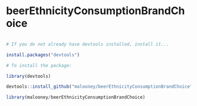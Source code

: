 # beerEthnicityConsumptionBrandChoice

```r

# If you do not already have devtools installed, install it...

install.packages("devtools")

# To install the package:

library(devtools)

devtools::install_github("malooney/beerEthnicityConsumptionBrandChoice")

library(malooney/beerEthnicityConsumptionBrandChoice)

```
